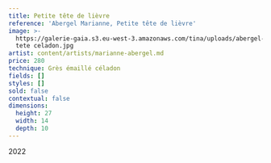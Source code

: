 ```yaml
---
title: Petite tête de lièvre
reference: 'Abergel Marianne, Petite tête de lièvre'
image: >-
  https://galerie-gaia.s3.eu-west-3.amazonaws.com/tina/uploads/abergel-marianne/galerie-gaia-abergel-mariane-petite
  tete celadon.jpg
artist: content/artists/marianne-abergel.md
price: 280
technique: Grès émaillé céladon
fields: []
styles: []
sold: false
contextual: false
dimensions:
  height: 27
  width: 14
  depth: 10
---
```


2022
